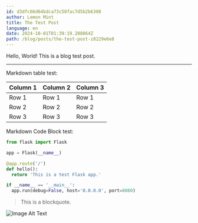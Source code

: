```yaml
---
id: d3dfc66d64bdca73c50fac7d5b2b6308
author: Lemon Mint
title: The Test Post
language: en
date: 2024-10-01T01:39:19.208064Z
path: /blog/posts/the-test-post-z8229e6e8
---
```

Hello, World! This is a blog test post.

----

Markdown table test:

| Column 1 | Column 2 | Column 3 |
| -------- | -------- | -------- |
| Row 1    | Row 1    | Row 1    |
| Row 2    | Row 2    | Row 2    |
| Row 3    | Row 3    | Row 3    |

Markdown Code Block test:

```python
from flask import Flask

app = Flask(__name__)

@app.route('/')
def hello():
  return 'This is a test Flask app.'

if __name__ == '__main__':
  app.run(debug=False, host='0.0.0.0', port=8080)
```

> This is a blockquote.

![Image Alt Text](https://via.placeholder.com/150)
